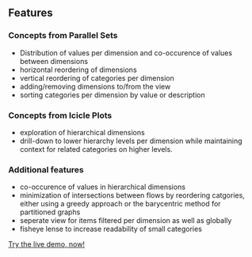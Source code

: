 ## Features
### Concepts from Parallel Sets
  * Distribution of values per dimension and co-occurence of values between dimensions
  * horizontal reordering of dimensions
  * vertical reordering of categories per dimension
  * adding/removing dimensions to/from the view
  * sorting categories per dimension by value or description

### Concepts from Icicle Plots
  * exploration of hierarchical dimensions
  * drill-down to lower hierarchy levels per dimension while maintaining context for related categories on higher levels.

### Additional features
  * co-occurence of values in hierarchical dimensions
  * minimization of intersections between flows by reordering catgories, either using a greedy approach or the barycentric method for partitioned graphs
  * seperate view for items filtered per dimension as well as globally
  * fisheye lense to increase readability of small categories

[Try the live demo, now!](./demo/index.html)
